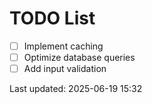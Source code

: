 # TODO List

- [ ] Implement caching
- [ ] Optimize database queries
- [ ] Add input validation

Last updated: 2025-06-19 15:32
